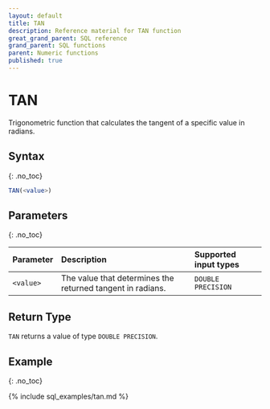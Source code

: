 ```yaml
---
layout: default
title: TAN
description: Reference material for TAN function
great_grand_parent: SQL reference
grand_parent: SQL functions
parent: Numeric functions
published: true
---
```


# TAN

Trigonometric function that calculates the tangent of a specific value in radians.

## Syntax
{: .no_toc}

```sql
TAN(<value>)
```
## Parameters
{: .no_toc}

| Parameter | Description     | Supported input types | 
| :--------- | :--------------------------------- | :---------|
| `<value>`   | The value that determines the returned tangent in radians. | `DOUBLE PRECISION` |

## Return Type
`TAN` returns a value of type `DOUBLE PRECISION`.

## Example
{: .no_toc}

{% include sql_examples/tan.md %}
